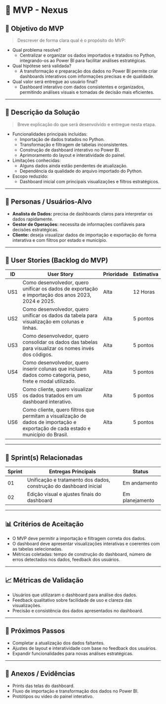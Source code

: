 # 📌 MVP - Nexus

## 🎯 Objetivo do MVP
> Descrever de forma clara qual é o propósito do MVP:  
- Qual problema resolve?  
  * Centralizar e organizar os dados importados e tratados no Python, integrando-os ao Power BI para facilitar análises estratégicas.  
- Qual hipótese será validada?  
  * A transformação e preparação dos dados no Power BI permite criar dashboards interativos com informações precisas e de qualidade.  
- Qual valor será entregue ao usuário final?  
  * Dashboard interativo com dados consistentes e organizados, permitindo análises visuais e tomadas de decisão mais eficientes.

---

## 📝 Descrição da Solução
> Breve explicação do que será desenvolvido e entregue nesta etapa.  
- Funcionalidades principais incluídas:  
  * Importação de dados tratados no Python.  
  * Transformação e filtragem de tabelas inconsistentes.  
  * Construção de dashboard interativo no Power BI.  
  * Aprimoramento do layout e interatividade do painel.  
- Limitações conhecidas:  
  * Alguns dados ainda estão pendentes de atualização.  
  * Dependência da qualidade do arquivo importado do Python.  
- Escopo reduzido:  
  * Dashboard inicial com principais visualizações e filtros estratégicos.

---

## 👥 Personas / Usuários-Alvo
- **Analista de Dados:** precisa de dashboards claros para interpretar os dados rapidamente.  
- **Gestor de Operações:** necessita de informações confiáveis para decisões estratégicas.  
- **Cliente:** deseja visualizar dados de importação e exportação de forma interativa e com filtros por estado e município.

---

## 🔑 User Stories (Backlog do MVP)
| ID  | User Story                                                                 | Prioridade | Estimativa |
|-----|-----------------------------------------------------------------------------|------------|------------|
| US1 | Como desenvolvedor, quero unificar os dados de exportação e importação dos anos 2023, 2024 e 2025. | Alta       | 12 Horas   |
| US2 | Como desenvolvedor, quero unificar os dados da tabela para visualização em colunas e linhas. | Alta       | 5 pontos   |
| US3 | Como desenvolvedor, quero consolidar os dados das tabelas para visualizar os nomes invés dos códigos. | Alta       | 5 pontos   |
| US4 | Como desenvolvedor, quero inserir colunas que incluam dados como categoria, peso, frete e modal utilizado. | Alta       | 5 pontos   |
| US5 | Como cliente, quero visualizar os dados tratados em um dashboard interativo. | Alta       | 5 pontos   |
| US6 | Como cliente, quero filtros que permitam a visualização de dados de importação e exportação de cada estado e município do Brasil. | Alta       | 5 pontos   |

---

## 📅 Sprint(s) Relacionadas
| Sprint | Entregas Principais                          | Status         |
|--------|----------------------------------------------|----------------|
| 01     | Unificação e tratamento dos dados, construção do dashboard inicial | Em andamento   |
| 02     | Edição visual e ajustes finais do dashboard | Em planejamento|

---

## 📊 Critérios de Aceitação
- O MVP deve permitir a importação e filtragem correta dos dados.  
- O dashboard deve apresentar visualizações interativas e coerentes com as tabelas selecionadas.  
- Métricas coletadas: tempo de construção do dashboard, número de erros detectados nos dados, feedback dos usuários.

---

## 📈 Métricas de Validação
- Usuários que utilizaram o dashboard para análise dos dados.  
- Feedback qualitativo sobre facilidade de uso e clareza das visualizações.  
- Precisão e consistência dos dados apresentados no dashboard.

---

## 🚀 Próximos Passos
- Completar a atualização dos dados faltantes.  
- Ajustes de layout e interatividade com base no feedback dos usuários.  
- Expandir funcionalidades para novas análises estratégicas.

---

## 📂 Anexos / Evidências
- Prints das telas do dashboard.  
- Fluxo de importação e transformação dos dados no Power BI.  
- Protótipos ou vídeo do painel interativo.



